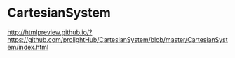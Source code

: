 # CartesianSystem
http://htmlpreview.github.io/?https://github.com/prolightHub/CartesianSystem/blob/master/CartesianSystem/index.html

